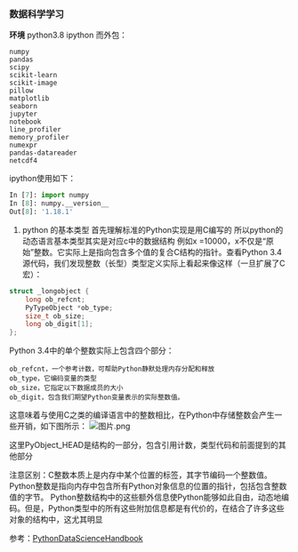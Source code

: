 ### 数据科学学习

**环境**
python3.8  ipython 
而外包：

```
numpy
pandas
scipy
scikit-learn
scikit-image
pillow
matplotlib
seaborn
jupyter
notebook
line_profiler
memory_profiler
numexpr
pandas-datareader
netcdf4
```
ipython使用如下：

```py
In [7]: import numpy
In [8]: numpy.__version__
Out[8]: '1.18.1'
```

1. python 的基本类型
首先理解标准的Python实现是用C编写的
所以python的动态语言基本类型其实是对应c中的数据结构
例如x =10000，x不仅是“原始”整数。它实际上是指向包含多个值的复合C结构的指针。查看Python 3.4源代码，我们发现整数（长型）类型定义实际上看起来像这样（一旦扩展了C宏）：

```c
struct _longobject {
    long ob_refcnt;
    PyTypeObject *ob_type;
    size_t ob_size;
    long ob_digit[1];
};
```

Python 3.4中的单个整数实际上包含四个部分：

    ob_refcnt，一个参考计数，可帮助Python静默处理内存分配和释放
    ob_type，它编码变量的类型
    ob_size，它指定以下数据成员的大小
    ob_digit，包含我们期望Python变量表示的实际整数值。

这意味着与使用C之类的编译语言中的整数相比，在Python中存储整数会产生一些开销，如下图所示：
![图片.png](https://upload-images.jianshu.io/upload_images/7779493-8791b0611c6cffcd.png?imageMogr2/auto-orient/strip%7CimageView2/2/w/1240)

这里PyObject_HEAD是结构的一部分，包含引用计数，类型代码和前面提到的其他部分

注意区别：C整数本质上是内存中某个位置的标签，其字节编码一个整数值。 Python整数是指向内存中包含所有Python对象信息的位置的指针，包括包含整数值的字节。 Python整数结构中的这些额外信息使Python能够如此自由，动态地编码。但是，Python类型中的所有这些附加信息都是有代价的，在结合了许多这些对象的结构中，这尤其明显


参考：[PythonDataScienceHandbook](https://jakevdp.github.io/PythonDataScienceHandbook/)

